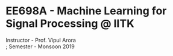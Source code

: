 # EE698A - Machine Learning for Signal Processing @ IITK

Instructor - Prof. Vipul Arora<br>
; Semester - Monsoon 2019
